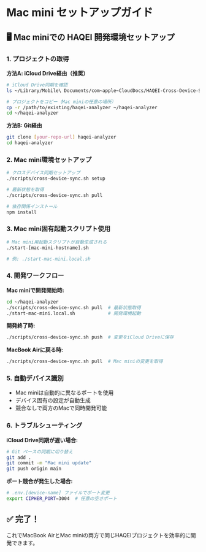 # Mac mini セットアップガイド

## 🖥️ Mac miniでの HAQEI 開発環境セットアップ

### 1. プロジェクトの取得

**方法A: iCloud Drive経由（推奨）**
```bash
# iCloud Drive同期を確認
ls ~/Library/Mobile\ Documents/com~apple~CloudDocs/HAQEI-Cross-Device-Sync/

# プロジェクトをコピー（Mac miniの任意の場所）
cp -r /path/to/existing/haqei-analyzer ~/haqei-analyzer
cd ~/haqei-analyzer
```

**方法B: Git経由**
```bash
git clone [your-repo-url] haqei-analyzer
cd haqei-analyzer
```

### 2. Mac mini環境セットアップ

```bash
# クロスデバイス同期セットアップ
./scripts/cross-device-sync.sh setup

# 最新状態を取得
./scripts/cross-device-sync.sh pull

# 依存関係インストール
npm install
```

### 3. Mac mini固有起動スクリプト使用

```bash
# Mac mini用起動スクリプトが自動生成される
./start-[mac-mini-hostname].sh

# 例: ./start-mac-mini.local.sh
```

### 4. 開発ワークフロー

**Mac miniで開発開始時:**
```bash
cd ~/haqei-analyzer
./scripts/cross-device-sync.sh pull  # 最新状態取得
./start-mac-mini.local.sh            # 開発環境起動
```

**開発終了時:**
```bash
./scripts/cross-device-sync.sh push  # 変更をiCloud Driveに保存
```

**MacBook Airに戻る時:**
```bash
./scripts/cross-device-sync.sh pull  # Mac miniの変更を取得
```

### 5. 自動デバイス識別

- Mac miniは自動的に異なるポートを使用
- デバイス固有の設定が自動生成
- 競合なしで両方のMacで同時開発可能

### 6. トラブルシューティング

**iCloud Drive同期が遅い場合:**
```bash
# Git ベースの同期に切り替え
git add .
git commit -m "Mac mini update"
git push origin main
```

**ポート競合が発生した場合:**
```bash
# .env.[device-name] ファイルでポート変更
export CIPHER_PORT=3004  # 任意の空きポート
```

## ✅ 完了！

これでMacBook AirとMac miniの両方で同じHAQEIプロジェクトを効率的に開発できます。